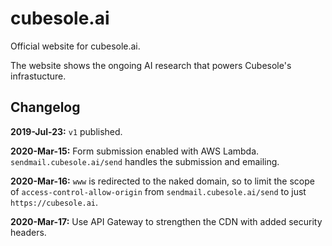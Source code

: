 # cubesole.ai

Official website for cubesole.ai.

The website shows the ongoing AI research that powers Cubesole's infrastucture.

## Changelog

**2019-Jul-23:** `v1` published.

**2020-Mar-15:** Form submission enabled with AWS Lambda. `sendmail.cubesole.ai/send` handles the submission and emailing.

**2020-Mar-16:** `www` is redirected to the naked domain, so to limit the scope of `access-control-allow-origin` from `sendmail.cubesole.ai/send` to just `https://cubesole.ai`.

**2020-Mar-17:** Use API Gateway to strengthen the CDN with added security headers.
